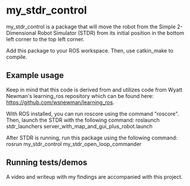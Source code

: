 # my_stdr_control
my_stdr_control is a package that will move the robot from the Simple 2-Dimensional Robot Simulator (STDR) from its initial position in the bottom left corner to the top left corner.

Add this package to your ROS workspace. Then, use catkin_make to compile.
## Example usage
Keep in mind that this code is derived from and utilizes code from Wyatt Newman's learning_ros repository which can be found here: https://github.com/wsnewman/learning_ros.

With ROS installed, you can run roscore using the command "roscore".
Then, launch the STDR with the following command:
	roslaunch stdr_launchers server_with_map_and_gui_plus_robot.launch

After STDR is running, run this package using the following command:
	rosrun my_stdr_control my_stdr_open_loop_commander
	
## Running tests/demos
A video and writeup with my findings are accompanied with this project.
